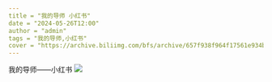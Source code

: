 ```yaml
---
title = "我的导师 小红书"
date = "2024-05-26T12:00"
author = "admin"
tags = "我的导师,小红书"
cover = "https://archive.biliimg.com/bfs/archive/657f938f964f17561e934b0ad2ea0a4ef5a111f4.jpg"
---
```


我的导师——小红书
![](https://archive.biliimg.com/bfs/archive/657f938f964f17561e934b0ad2ea0a4ef5a111f4.jpg)